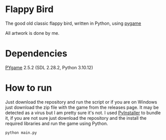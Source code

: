 # Flappy Bird
The good old classic flappy bird, written in Python, using [pygame](https://www.pygame.org)

All artwork is done by me.

# Dependencies
[PYgame](https://www.pygame.org) 2.5.2 (SDL 2.28.2, Python 3.10.12)

# How to run
Just download the repository and run the script or if you are on Windows just download the zip file with the game from the releases page. It may be detected as a virus but I am pretty sure it's not. I used [PyInstaller](https://pyinstaller.org) to bundle it, if you are not sure just download the repository and the install the required libraries and run the game using Python.

```
python main.py
```